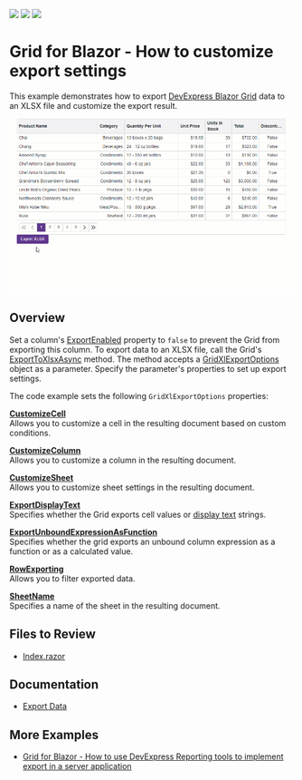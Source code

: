<!-- default badges list -->
![](https://img.shields.io/endpoint?url=https://codecentral.devexpress.com/api/v1/VersionRange/622996655/22.2.3%2B)
[![](https://img.shields.io/badge/Open_in_DevExpress_Support_Center-FF7200?style=flat-square&logo=DevExpress&logoColor=white)](https://supportcenter.devexpress.com/ticket/details/T1157860)
[![](https://img.shields.io/badge/📖_How_to_use_DevExpress_Examples-e9f6fc?style=flat-square)](https://docs.devexpress.com/GeneralInformation/403183)
<!-- default badges end -->
# Grid for Blazor - How to customize export settings

This example demonstrates how to export [DevExpress Blazor Grid](https://docs.devexpress.com/Blazor/403143/grid) data to an XLSX file and customize the export result.

![Export Grid Data](export-grid-data.gif)

## Overview

Set a column's [ExportEnabled](https://docs.devexpress.com/Blazor/DevExpress.Blazor.DxGridDataColumn.ExportEnabled) property to `false` to prevent the Grid from exporting this column. To export data to an XLSX file, call the Grid's [ExportToXlsxAsync](https://docs.devexpress.com/Blazor/DevExpress.Blazor.DxGrid.ExportToXlsxAsync(System.String-DevExpress.Blazor.GridXlExportOptions)) method. The method accepts a [GridXlExportOptions](https://docs.devexpress.com/Blazor/DevExpress.Blazor.GridXlExportOptions) object as a parameter. Specify the parameter's properties to set up export settings.

The code example sets the following `GridXlExportOptions` properties:

**[CustomizeCell](https://docs.devexpress.com/Blazor/DevExpress.Blazor.GridExportOptions.CustomizeCell)**  
Allows you to customize a cell in the resulting document based on custom conditions.

**[CustomizeColumn](https://docs.devexpress.com/Blazor/DevExpress.Blazor.GridXlExportOptions.CustomizeColumn)**  
Allows you to customize a column in the resulting document.

**[CustomizeSheet](https://docs.devexpress.com/Blazor/DevExpress.Blazor.GridXlExportOptions.CustomizeSheet)**  
Allows you to customize sheet settings in the resulting document.

**[ExportDisplayText](https://docs.devexpress.com/Blazor/DevExpress.Blazor.GridExportOptions.ExportDisplayText)**  
Specifies whether the Grid exports cell values or [display text](https://docs.devexpress.com/Blazor/404278/grid/display-text) strings.

**[ExportUnboundExpressionAsFunction](https://docs.devexpress.com/Blazor/DevExpress.Blazor.GridXlExportOptions.ExportUnboundExpressionAsFunction)**  
Specifies whether the grid exports an unbound column expression as a function or as a calculated value.

**[RowExporting](https://docs.devexpress.com/Blazor/DevExpress.Blazor.GridExportOptions.RowExporting)**  
Allows you to filter exported data.

**[SheetName](https://docs.devexpress.com/Blazor/DevExpress.Blazor.GridXlExportOptions.SheetName)**  
Specifies a name of the sheet in the resulting document.

## Files to Review

* [Index.razor](./CS/Pages/Index.razor)

## Documentation

* [Export Data](https://docs.devexpress.com/Blazor/404338/grid/export)

## More Examples

* [Grid for Blazor - How to use DevExpress Reporting tools to implement export in a server application](https://github.com/DevExpress-Examples/blazor-server-dxgrid-export)
